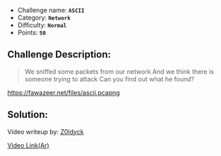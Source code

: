 - Challenge name: **`ASCII`**
- Category: **`Network`**
- Difficulty: **`Normal`**
- Points: **`50`**

## Challenge Description:
> We sniffed some packets from our network
And we think there is someone trying to attack
Can you find out what he found?

https://fawazeer.net/files/ascii.pcapng


## Solution: 
Video writeup by: [Z0ldyck](https://twitter.com/electronicbots) 

[Video Link(Ar)](https://www.youtube.com/watch?v=rDzUZylQyGs&t=242s)
